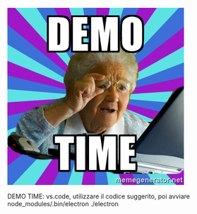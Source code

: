 ![DemoTime](slides/electron/images/demo-time-02.jpg)

<aside class="notes">
DEMO TIME: vs.code, utilizzare il codice suggerito, poi avviare<br>
	node_modules/.bin/electron ./electron
</aside>
